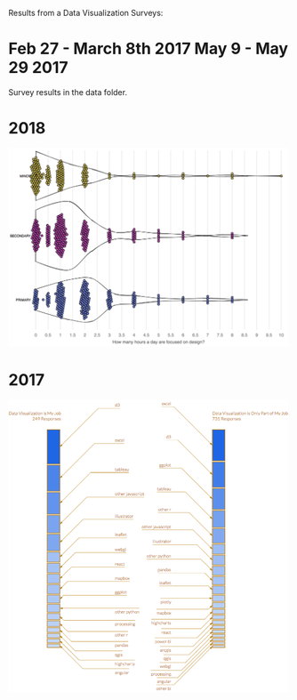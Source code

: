 Results from a Data Visualization Surveys:

Feb 27 - March 8th 2017
May 9 - May 29 2017
======

Survey results in the data folder.

# 2018

[![design time distribution](visualization/2018_results_viz.png "design time distribution")](https://medium.com/p/26a90856476b)

# 2017

[![Tool Split](visualization/tool_makeup_by_focus.png "tool split")](https://medium.com/p/40688830b9f2)
